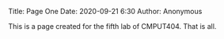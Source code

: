 Title: Page One
Date: 2020-09-21 6:30
Author: Anonymous

This is a page created for the fifth lab of CMPUT404. That is all.
